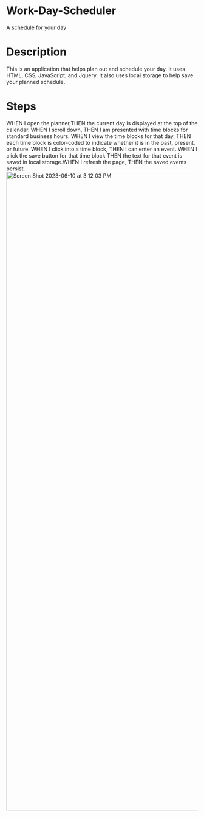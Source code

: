 # Work-Day-Scheduler
A schedule for your day
# Description
This is an application that helps plan out and schedule your day. It uses HTML, CSS, JavaScript, and Jquery. It also uses local storage to help save your planned schedule.
# Steps
WHEN I open the planner,THEN the current day is displayed at the top of the calendar. WHEN I scroll down, THEN I am presented with time blocks for standard business hours. WHEN I view the time blocks for that day, THEN each time block is color-coded to indicate whether it is in the past, present, or future. WHEN I click into a time block, THEN I can enter an event. WHEN I click the save button for that time block
THEN the text for that event is saved in local storage.WHEN I refresh the page, THEN the saved events persist.
<img width="1680" alt="Screen Shot 2023-06-10 at 3 12 03 PM" src="https://github.com/christianshelton1/Work-Day-Scheduler/assets/120415451/383a631d-3b43-483e-b3fc-e6d412664738">
